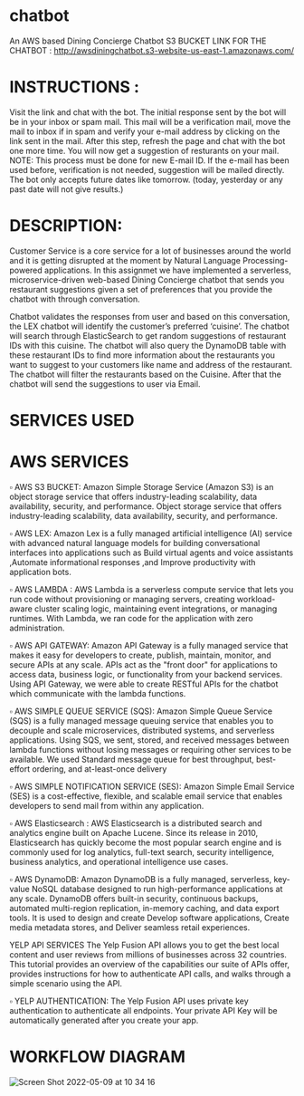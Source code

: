 # chatbot

An AWS based Dining Concierge Chatbot
S3 BUCKET LINK FOR THE CHATBOT : http://awsdiningchatbot.s3-website-us-east-1.amazonaws.com/

# INSTRUCTIONS :
Visit the link and chat with the bot. The initial response sent by the bot will be in your inbox or spam mail. This mail will be a verification mail, move the mail to inbox if in spam and verify your e-mail address by clicking on the link sent in the mail. After this step, refresh the page and chat with the bot one more time. You will now get a suggestion of resturants on your mail. NOTE: This process must be done for new E-mail ID. If the e-mail has been used before, verification is not needed, suggestion will be mailed directly. The bot only accepts future dates like tomorrow. (today, yesterday or any past date will not give results.)

# DESCRIPTION:
Customer Service is a core service for a lot of businesses around the world and it is getting disrupted at the moment by Natural Language Processing-powered applications. In this assignmet we have implemented a serverless, microservice-driven web-based Dining Concierge chatbot that sends you restaurant suggestions given a set of preferences that you provide the chatbot with through conversation.

Chatbot validates the responses from user and based on this conversation, the LEX chatbot will identify the customer’s preferred ‘cuisine’. The chatbot will search through ElasticSearch to get random suggestions of restaurant IDs with this cuisine. The chatbot will also query the DynamoDB table with these restaurant IDs to find more information about the restaurants you want to suggest to your customers like name and address of the restaurant. The chatbot will filter the restaurants based on the Cuisine. After that the chatbot will send the suggestions to user via Email.

# SERVICES USED
# AWS SERVICES

▫️ AWS S3 BUCKET:
Amazon Simple Storage Service (Amazon S3) is an object storage service that offers industry-leading scalability, data availability, security, and performance. Object storage service that offers industry-leading scalability, data availability, security, and performance.

▫️ AWS LEX:
Amazon Lex is a fully managed artificial intelligence (AI) service with advanced natural language models for building conversational interfaces into applications such as Build virtual agents and voice assistants ,Automate informational responses ,and Improve productivity with application bots.

▫️ AWS LAMBDA :
AWS Lambda is a serverless compute service that lets you run code without provisioning or managing servers, creating workload-aware cluster scaling logic, maintaining event integrations, or managing runtimes. With Lambda, we ran code for the application with zero administration.

▫️ AWS API GATEWAY:
Amazon API Gateway is a fully managed service that makes it easy for developers to create, publish, maintain, monitor, and secure APIs at any scale. APIs act as the "front door" for applications to access data, business logic, or functionality from your backend services. Using API Gateway, we were able to create RESTful APIs for the chatbot which communicate with the lambda functions.

▫️ AWS SIMPLE QUEUE SERVICE (SQS):
Amazon Simple Queue Service (SQS) is a fully managed message queuing service that enables you to decouple and scale microservices, distributed systems, and serverless applications. Using SQS, we sent, stored, and received messages between lambda functions without losing messages or requiring other services to be available. We used Standard message queue for best throughput, best-effort ordering, and at-least-once delivery

▫️ AWS SIMPLE NOTIFICATION SERVICE (SES):
Amazon Simple Email Service (SES) is a cost-effective, flexible, and scalable email service that enables developers to send mail from within any application.

▫️ AWS Elasticsearch :
AWS Elasticsearch is a distributed search and analytics engine built on Apache Lucene. Since its release in 2010, Elasticsearch has quickly become the most popular search engine and is commonly used for log analytics, full-text search, security intelligence, business analytics, and operational intelligence use cases.

▫️ AWS DynamoDB:
Amazon DynamoDB is a fully managed, serverless, key-value NoSQL database designed to run high-performance applications at any scale. DynamoDB offers built-in security, continuous backups, automated multi-region replication, in-memory caching, and data export tools. It is used to design and create Develop software applications, Create media metadata stores, and Deliver seamless retail experiences.

YELP API SERVICES
The Yelp Fusion API allows you to get the best local content and user reviews from millions of businesses across 32 countries. This tutorial provides an overview of the capabilities our suite of APIs offer, provides instructions for how to authenticate API calls, and walks through a simple scenario using the API.

▫️ YELP AUTHENTICATION:
The Yelp Fusion API uses private key authentication to authenticate all endpoints. Your private API Key will be automatically generated after you create your app.

# WORKFLOW DIAGRAM

![Screen Shot 2022-05-09 at 10 34 16](https://user-images.githubusercontent.com/86052891/167433391-b19a6f1e-f9dc-40db-8d3d-936c91be6996.png)

